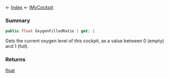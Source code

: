 ← [Index](Api-Index) ← [IMyCockpit](Sandbox.ModAPI.Ingame.IMyCockpit)

### Summary

```csharp
public float OxygenFilledRatio { get; }
```

Gets the current oxygen level of this cockpit, as a value between 0 (empty) and 1 (full).

### Returns

[float](System.Single)



